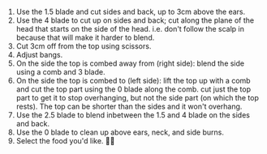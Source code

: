 1. Use the 1.5 blade and cut sides and back, up to 3cm above the ears.
1. Use the 4 blade to cut up on sides and back;
cut along the plane of the head that starts on the side of the head.
i.e. don't follow the scalp in because that will make it harder to blend.
1. Cut 3cm off from the top using scissors.
1. Adjust bangs.
3. On the side the top is combed away from (right side): blend the side using a comb and 3 blade.
4. On the side the top is combed to (left side): lift the top up with a comb and cut the top part using the 0 blade along the comb.
cut just the top part to get it to stop overhanging, but not the side part (on which the top rests). The top can be
shorter than the sides and it won't overhang.
1. Use the 2.5 blade to blend inbetween the 1.5 and 4 blade on the sides and back.
1. Use the 0 blade to clean up above ears, neck, and side burns.
1. Select the food you'd like. 🥟🍜
